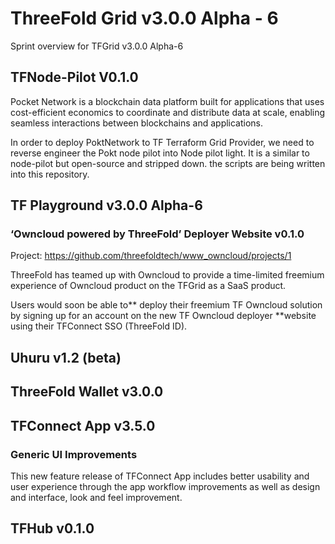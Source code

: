 
# ThreeFold Grid v3.0.0 Alpha - 6

Sprint overview for TFGrid v3.0.0 Alpha-6


## TFNode-Pilot V0.1.0

Pocket Network is a blockchain data platform built for applications that uses cost-efficient economics to coordinate and distribute data at scale, enabling seamless interactions between blockchains and applications.

In order to deploy PoktNetwork to TF Terraform Grid Provider, we need to reverse engineer the Pokt node pilot into Node pilot light. It is a similar to node-pilot but open-source and stripped down. the scripts are being written into this repository.

## TF Playground v3.0.0 Alpha-6

### ‘Owncloud powered by ThreeFold’ Deployer Website v0.1.0

Project: https://github.com/threefoldtech/www_owncloud/projects/1

ThreeFold has teamed up with Owncloud to provide a time-limited freemium experience of Owncloud product on the TFGrid as a SaaS product.

Users would soon be able to** deploy their freemium TF Owncloud solution by signing up for an account on the new TF Owncloud deployer **website using their TFConnect SSO (ThreeFold ID).


## Uhuru v1.2 (beta)



## ThreeFold Wallet v3.0.0



## TFConnect App v3.5.0

### Generic UI Improvements 
This new feature release of TFConnect App includes better usability and user experience through the app workflow improvements as well as design and interface, look and feel improvement.


## TFHub v0.1.0



